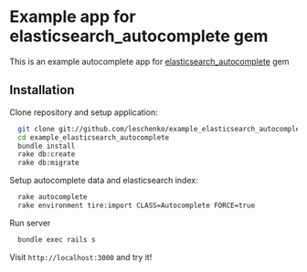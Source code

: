 # Example app for elasticsearch_autocomplete gem

This is an example autocomplete app for [elasticsearch_autocomplete](https://github.com/leschenko/elasticsearch_autocomplete) gem

## Installation

Clone repository and setup application:

```bash
  git clone git://github.com/leschenko/example_elasticsearch_autocomplete.git
  cd example_elasticsearch_autocomplete
  bundle install
  rake db:create
  rake db:migrate
```

Setup autocomplete data and elasticsearch index:

```bash
  rake autocomplete
  rake environment tire:import CLASS=Autocomplete FORCE=true
```

Run server

```bash
  bundle exec rails s
```

Visit `http://localhost:3000` and try it!